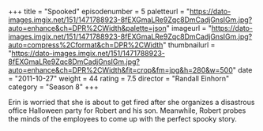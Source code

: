 +++
title = "Spooked"
episodenumber = 5
paletteurl = "https://dato-images.imgix.net/151/1471788923-8fEXGmaLRe9Zqc8DmCadjGnsIGm.jpg?auto=enhance&ch=DPR%2CWidth&palette=json"
imageurl = "https://dato-images.imgix.net/151/1471788923-8fEXGmaLRe9Zqc8DmCadjGnsIGm.jpg?auto=compress%2Cformat&ch=DPR%2CWidth"
thumbnailurl = "https://dato-images.imgix.net/151/1471788923-8fEXGmaLRe9Zqc8DmCadjGnsIGm.jpg?auto=enhance&ch=DPR%2CWidth&fit=crop&fm=jpg&h=280&w=500"
date = "2011-10-27"
weight = 44
rating = 7.5
director = "Randall Einhorn"
category = "Season 8"
+++

Erin is worried that she is about to get fired after she organizes a disastrous office Halloween party for Robert and his son. Meanwhile, Robert probes the minds of the employees to come up with the perfect spooky story.